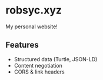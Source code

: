 # robsyc.xyz

My personal website!

## Features

- Structured data (Turtle, JSON-LD)
- Content negotiation
- CORS & link headers